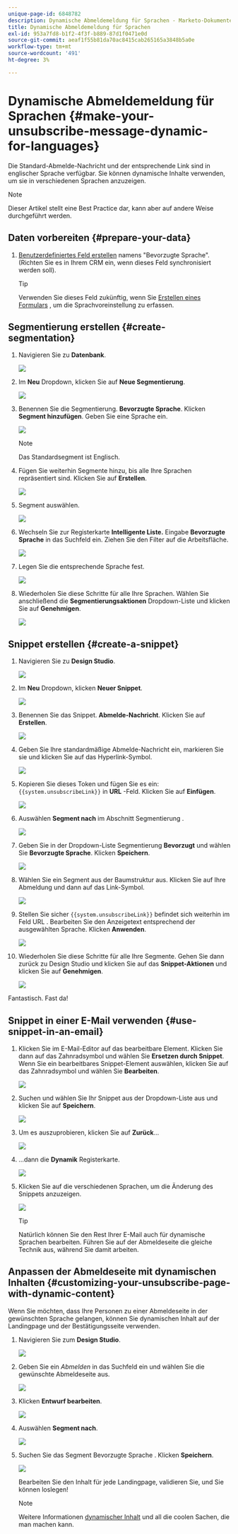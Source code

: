 ```yaml
---
unique-page-id: 6848782
description: Dynamische Abmeldemeldung für Sprachen - Marketo-Dokumente - Produktdokumentation
title: Dynamische Abmeldemeldung für Sprachen
exl-id: 953a7fd8-b1f2-4f3f-b889-87d1f0471e0d
source-git-commit: aeaf1f55b81da70ac8415cab265165a3848b5a0e
workflow-type: tm+mt
source-wordcount: '491'
ht-degree: 3%

---
```


# Dynamische Abmeldemeldung für Sprachen {#make-your-unsubscribe-message-dynamic-for-languages}

Die Standard-Abmelde-Nachricht und der entsprechende Link sind in englischer Sprache verfügbar. Sie können dynamische Inhalte verwenden, um sie in verschiedenen Sprachen anzuzeigen.

>[!NOTE]
>
>Dieser Artikel stellt eine Best Practice dar, kann aber auf andere Weise durchgeführt werden.

## Daten vorbereiten {#prepare-your-data}

1. [Benutzerdefiniertes Feld erstellen](/help/marketo/product-docs/administration/field-management/create-a-custom-field-in-marketo.md) namens &quot;Bevorzugte Sprache&quot;. (Richten Sie es in Ihrem CRM ein, wenn dieses Feld synchronisiert werden soll).

   >[!TIP]
   >
   >Verwenden Sie dieses Feld zukünftig, wenn Sie [Erstellen eines Formulars](/help/marketo/product-docs/demand-generation/forms/creating-a-form/create-a-form.md) , um die Sprachvoreinstellung zu erfassen.

## Segmentierung erstellen {#create-segmentation}

1. Navigieren Sie zu **Datenbank**.

   ![](assets/make-your-unsubscribe-message-dynamic-for-languages-1.png)

1. Im **Neu** Dropdown, klicken Sie auf **Neue Segmentierung**.

   ![](assets/make-your-unsubscribe-message-dynamic-for-languages-2.png)

1. Benennen Sie die Segmentierung. **Bevorzugte Sprache**. Klicken **Segment hinzufügen**. Geben Sie eine Sprache ein.

   ![](assets/make-your-unsubscribe-message-dynamic-for-languages-3.png)

   >[!NOTE]
   >
   >Das Standardsegment ist Englisch.

1. Fügen Sie weiterhin Segmente hinzu, bis alle Ihre Sprachen repräsentiert sind. Klicken Sie auf **Erstellen**.

   ![](assets/make-your-unsubscribe-message-dynamic-for-languages-4.png)

1. Segment auswählen.

   ![](assets/make-your-unsubscribe-message-dynamic-for-languages-5.png)

1. Wechseln Sie zur Registerkarte **Intelligente Liste.** Eingabe **Bevorzugte Sprache** in das Suchfeld ein. Ziehen Sie den Filter auf die Arbeitsfläche.

   ![](assets/make-your-unsubscribe-message-dynamic-for-languages-6.png)

1. Legen Sie die entsprechende Sprache fest.

   ![](assets/make-your-unsubscribe-message-dynamic-for-languages-7.png)

1. Wiederholen Sie diese Schritte für alle Ihre Sprachen. Wählen Sie anschließend die **Segmentierungsaktionen** Dropdown-Liste und klicken Sie auf **Genehmigen**.

   ![](assets/make-your-unsubscribe-message-dynamic-for-languages-8.png)

## Snippet erstellen {#create-a-snippet}

1. Navigieren Sie zu **Design Studio**.

   ![](assets/make-your-unsubscribe-message-dynamic-for-languages-9.png)

1. Im **Neu** Dropdown, klicken **Neuer Snippet**.

   ![](assets/make-your-unsubscribe-message-dynamic-for-languages-10.png)

1. Benennen Sie das Snippet. **Abmelde-Nachricht**. Klicken Sie auf **Erstellen**.

   ![](assets/make-your-unsubscribe-message-dynamic-for-languages-11.png)

1. Geben Sie Ihre standardmäßige Abmelde-Nachricht ein, markieren Sie sie und klicken Sie auf das Hyperlink-Symbol.

   ![](assets/make-your-unsubscribe-message-dynamic-for-languages-12.png)

1. Kopieren Sie dieses Token und fügen Sie es ein: `{{system.unsubscribeLink}}` in **URL** -Feld. Klicken Sie auf **Einfügen**.

   ![](assets/make-your-unsubscribe-message-dynamic-for-languages-13.png)

1. Auswählen **Segment nach** im Abschnitt Segmentierung .

   ![](assets/make-your-unsubscribe-message-dynamic-for-languages-14.png)

1. Geben Sie in der Dropdown-Liste Segmentierung **Bevorzugt** und wählen Sie **Bevorzugte Sprache**. Klicken **Speichern**.

   ![](assets/make-your-unsubscribe-message-dynamic-for-languages-15.png)

1. Wählen Sie ein Segment aus der Baumstruktur aus. Klicken Sie auf Ihre Abmeldung und dann auf das Link-Symbol.

   ![](assets/make-your-unsubscribe-message-dynamic-for-languages-16.png)

1. Stellen Sie sicher `{{system.unsubscribeLink}}` befindet sich weiterhin im Feld URL . Bearbeiten Sie den Anzeigetext entsprechend der ausgewählten Sprache. Klicken **Anwenden**.

   ![](assets/make-your-unsubscribe-message-dynamic-for-languages-17.png)

1. Wiederholen Sie diese Schritte für alle Ihre Segmente. Gehen Sie dann zurück zu Design Studio und klicken Sie auf das **Snippet-Aktionen** und klicken Sie auf **Genehmigen**.

   ![](assets/make-your-unsubscribe-message-dynamic-for-languages-18.png)

Fantastisch. Fast da!

## Snippet in einer E-Mail verwenden {#use-snippet-in-an-email}

1. Klicken Sie im E-Mail-Editor auf das bearbeitbare Element. Klicken Sie dann auf das Zahnradsymbol und wählen Sie **Ersetzen durch Snippet**. Wenn Sie ein bearbeitbares Snippet-Element auswählen, klicken Sie auf das Zahnradsymbol und wählen Sie **Bearbeiten**.

   ![](assets/make-your-unsubscribe-message-dynamic-for-languages-19.png)

1. Suchen und wählen Sie Ihr Snippet aus der Dropdown-Liste aus und klicken Sie auf **Speichern**.

   ![](assets/make-your-unsubscribe-message-dynamic-for-languages-20.png)

1. Um es auszuprobieren, klicken Sie auf **Zurück**...

   ![](assets/make-your-unsubscribe-message-dynamic-for-languages-21.png)

1. ...dann die **Dynamik** Registerkarte.

   ![](assets/make-your-unsubscribe-message-dynamic-for-languages-22.png)

1. Klicken Sie auf die verschiedenen Sprachen, um die Änderung des Snippets anzuzeigen.

   ![](assets/make-your-unsubscribe-message-dynamic-for-languages-23.png)

   >[!TIP]
   >
   >Natürlich können Sie den Rest Ihrer E-Mail auch für dynamische Sprachen bearbeiten. Führen Sie auf der Abmeldeseite die gleiche Technik aus, während Sie damit arbeiten.

## Anpassen der Abmeldeseite mit dynamischen Inhalten {#customizing-your-unsubscribe-page-with-dynamic-content}

Wenn Sie möchten, dass Ihre Personen zu einer Abmeldeseite in der gewünschten Sprache gelangen, können Sie dynamischen Inhalt auf der Landingpage und der Bestätigungsseite verwenden.

1. Navigieren Sie zum **Design Studio**.

   ![](assets/make-your-unsubscribe-message-dynamic-for-languages-24.png)

1. Geben Sie ein _Abmelden_ in das Suchfeld ein und wählen Sie die gewünschte Abmeldeseite aus.

   ![](assets/make-your-unsubscribe-message-dynamic-for-languages-25.png)

1. Klicken **Entwurf bearbeiten**.

   ![](assets/make-your-unsubscribe-message-dynamic-for-languages-26.png)

1. Auswählen **Segment nach**.

   ![](assets/make-your-unsubscribe-message-dynamic-for-languages-27.png)

1. Suchen Sie das Segment Bevorzugte Sprache . Klicken **Speichern**.

   ![](assets/make-your-unsubscribe-message-dynamic-for-languages-28.png)

   Bearbeiten Sie den Inhalt für jede Landingpage, validieren Sie, und Sie können loslegen!

   >[!NOTE]
   >
   >Weitere Informationen [dynamischer Inhalt](/help/marketo/product-docs/personalization/segmentation-and-snippets/segmentation/understanding-dynamic-content.md) und all die coolen Sachen, die man machen kann.

